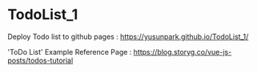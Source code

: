 # TodoList_1

Deploy Todo list to github pages
: https://yusunpark.github.io/TodoList_1/

'ToDo List' Example Reference Page
: https://blog.storyg.co/vue-js-posts/todos-tutorial

